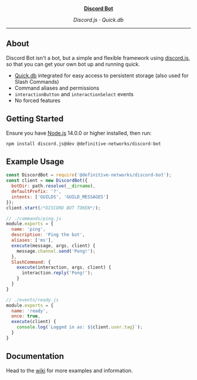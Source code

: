 <p align="center">
  <a href="https://github.com/definitive-networks/discord-bot" target="_blank">
    <strong>Discord Bot</strong>
  </a>
</p>

<p align="center"><em>Discord.js · Quick.db</em></p>

---

## About
Discord Bot isn't a bot, but a simple and flexible framework using [discord.js](https://github.com/discordjs/discord.js), so that you can get your own bot up and running quick.
  - [Quick.db](https://quickdb.js.org/) integrated for easy access to persistent storage (also used for Slash Commands)
  - Command aliases and permissions
  - `interactionButton` and `interactionSelect` events
  - No forced features

## Getting Started
Ensure you have [Node.js](https://nodejs.org/) 14.0.0 or higher installed, then run:

```sh-session
npm install discord.js@dev @definitive-networks/discord-bot
```

## Example Usage

```js
const DiscordBot = require('@definitive-networks/discord-bot');
const client = new DiscordBot({
  botDir: path.resolve(__dirname),
  defaultPrefix: '?',
  intents: ['GUILDS', 'GUILD_MESSAGES']
});
client.start(/*DISCORD BOT TOKEN*/);
```

```js
// ./commands/ping.js
module.exports = {
  name: 'ping',
  description: 'Ping the bot',
  aliases: ['ms'],
  execute(message, args, client) {
    message.channel.send('Pong!');
  },
  SlashCommand: {
    execute(interaction, args, client) {
      interaction.reply('Pong!');
    }
  }
}
```

```js
// ./events/ready.js
module.exports = {
  name: 'ready',
  once: true,
  execute(client) {
    console.log(`Logged in as: ${client.user.tag}`);
  }
}
```

## Documentation
Head to the [wiki](https://github.com/definitive-networks/discord-bot/wiki) for more examples and information.
